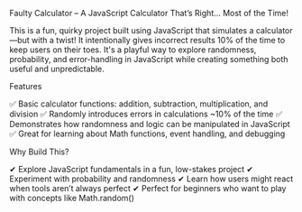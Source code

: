 Faulty Calculator – A JavaScript Calculator That’s Right… Most of the Time!

This is a fun, quirky project built using JavaScript that simulates a calculator—but with a twist! It intentionally gives incorrect results 10% of the time to keep users on their toes. It's a playful way to explore randomness, probability, and error-handling in JavaScript while creating something both useful and unpredictable.

Features

✅ Basic calculator functions: addition, subtraction, multiplication, and division
✅ Randomly introduces errors in calculations ~10% of the time
✅ Demonstrates how randomness and logic can be manipulated in JavaScript
✅ Great for learning about Math functions, event handling, and debugging

Why Build This?

✔ Explore JavaScript fundamentals in a fun, low-stakes project
✔ Experiment with probability and randomness
✔ Learn how users might react when tools aren’t always perfect
✔ Perfect for beginners who want to play with concepts like Math.random()
